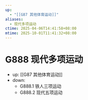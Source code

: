 ```yaml
---
up:
  - "[[G87 其他体育运动]]"
aliases:
  - 现代多项运动
ctime: 2025-04-06T14:41:58+08:00
mtime: 2025-10-01T11:41:32+08:00
---
```


# G888 现代多项运动

- up: [[G87 其他体育运动]]
- down:	
	- G888.1 铁人三项运动
	- G888.2 现代五项运动
	
